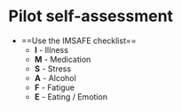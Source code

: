 # Pilot self-assessment

* ==Use the IMSAFE checklist==
  * **I** - Illness
  * **M** - Medication
  * **S** - Stress
  * **A** - Alcohol
  * **F** - Fatigue
  * **E** - Eating / Emotion
